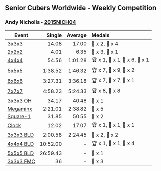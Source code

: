 ## Senior Cubers Worldwide - Weekly Competition
### Andy Nicholls - [2015NICH04](https://www.worldcubeassociation.org/persons/2015NICH04)

| Event | Single | Average | Medals |
| -- | --: | --: | :-- |
| [3x3x3](andy_nicholls/333.md) | 14.08 | 17.00 | 🥈 x 2, 🥉 x 4 |
| [2x2x2](andy_nicholls/222.md) | 4.01 | 6.35 | 🥈 x 3, 🥉 x 1 |
| [4x4x4](andy_nicholls/444.md) | 54.56 | 1:01.28 | 🏆 x 1, 🥇 x 1, 🥈 x 6, 🥉 x 1 |
| [5x5x5](andy_nicholls/555.md) | 1:38.52 | 1:46.32 | 🏆 x 7, 🥇 x 9, 🥈 x 2 |
| [6x6x6](andy_nicholls/666.md) | 3:27.31 | 3:36.18 | 🏆 x 7, 🥇 x 7, 🥈 x 1 |
| [7x7x7](andy_nicholls/777.md) | 4:58.23 | 5:24.33 | 🏆 x 8, 🥇 x 8 |
| [3x3x3 OH](andy_nicholls/333oh.md) | 34.17 | 40.48 | 🥉 x 1 |
| [Megaminx](andy_nicholls/minx.md) | 2:21.01 | 2:38.82 | 🥈 x 5 |
| [Square-1](andy_nicholls/sq1.md) | 31.85 | 50.55 | 🥈 x 2 |
| [Clock](andy_nicholls/clock.md) | 12.02 | 17.07 | 🏆 x 1, 🥇 x 1, 🥈 x 1 |
| [3x3x3 BLD](andy_nicholls/333bf.md) | 2:00.58 | 2:24.45 | 🥈 x 2, 🥉 x 2 |
| [4x4x4 BLD](andy_nicholls/444bf.md) | 10:52.00 | - | 🏆 x 1, 🥇 x 1, 🥈 x 4 |
| [5x5x5 BLD](andy_nicholls/555bf.md) | 26:59.43 | - | 🥈 x 1 |
| [3x3x3 FMC](andy_nicholls/333fm.md) | 36 | - | 🥉 x 3 |

<!-- Global site tag (gtag.js) - Google Analytics -->
<script async src="https://www.googletagmanager.com/gtag/js?id=UA-86348435-3"></script>
<script>window.dataLayer = window.dataLayer || []; function gtag() {dataLayer.push(arguments);} gtag('js', new Date()); gtag('config', 'UA-86348435-3');</script>
